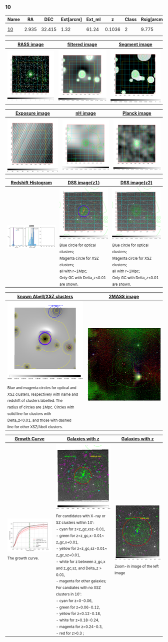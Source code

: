 <div STYLE="page-break-after: always;"></div>

### 10

|Name          |RA          |DEC      | Ext[arcm] | Ext_ml | z    | Class| Rsig[arcmin] | CRsig[c/s] | CR500[c/s] | R500[Mpc] |L500[erg/s]|F500[erg/s/cm^2]| M500[Msun]|Tx[keV]|beta|GC(XSZ,Delta_z<0.01)| GC(OPT,Delta_z<0.01)|GC|alias|
|--------------|------------|------------|---|---|-----------|--------|------|------|----|----|----|----|----|----|----|----|----|----|---|
|[10](script/10.md)     | 2.935       | 32.415       | 1.32    | 61.24   | 0.1036 | 2   | 9.775 |0.447 |0.445 |1.082 |2.266e+44 |8.287e-12 |3.981e+14 |5.188 |0.711 |Tar, |Wen, A, |Tar, A, |k080|

|[RASS image](../image/10/10_img.pdf)|[filtered image](../image/10/10_fil.pdf)|[Segment image](../image/10/10_seg.pdf)|
|-------------------|--------------------|-------------------|
| <img src="../image/10/10_img.png" width="300">  | <img src="../image/10/10_fil.png" width="300">   | <img src="../image/10/10_seg.png" width="300">  |

|[Exposure image](../image/10/10_mex.pdf)| [nH image](../image/10/10_nh.pdf)| [Planck image](../image/10/10_p.pdf)|
|-------------------|--------------------|-------------------|
|<img src="../image/10/10_mex.png" width="300">   | <img src="../image/10/10_nh.png" width="300">    | <img src="../image/10/10_p.png" width="300"> |

|[Redshift Histogram](../image/10/10_zg.pdf) | [DSS image(z1)](../image/10/10_dss_z1.pdf)      |  [DSS image(z2)](../image/10/10_dss_z2.pdf)    |
|-------------------|--------------------|-------------------|
|<img src="../image/10/10_zg.png" width="300"> |<img src="../image/10/10_dss_z1.png" width="300"> <sub><br>Blue circle for optical clusters; <br>Magenta circle for XSZ clusters; <br>all with r=1Mpc; <br>Only GC with Delta_z<0.01 are shown. </sub>| <img src="../image/10/10_dss_z2.png" width="300"><sub><br>Blue circle for optical clusters; <br>Magenta circle for XSZ clusters; <br>all with r=1Mpc; <br>Only GC with Delta_z<0.01 are shown. </sub> |

|[known Abell/XSZ clusters](../image/10/10_m.pdf) | [2MASS image](../image/10/10_2mass.pdf)      |
|-------------------|-------------------|
|<img src=../image/10/10_m.png width="300"> <sub><br>Blue and magenta circles for optical and <br>XSZ clusters, respectively with name and <br>redshift of clusters labelled. The <br>radius of circles are 1Mpc. Circles with <br>solid line for clusters with <br>Delta_z<0.01, and those with dashed <br>line for other XSZ/Abell clusters.        </sub>|<img src="../image/10/10_2mass.png" width="300">  |

|[Growth Curve](../image/10/10_gca_all.png) |[Galaxies with z](../image/10/10_opt_ned.pdf) |[Galaxies with z](../image/10/10_opt_ned_zoom.pdf) |
|-------------------|-------------------|-------------------|
| <img src="../image/10/10_gca_all.png" width="300"> <sub><br>The growth curve.</sub>| <img src=../image/10/10_opt_ned.png width="300"> <br><sub> For candidates with X-ray or SZ clusters within 10': <br> - cyan for z<z_gc,xsz-0.01, <br> - green for z=z_gc,x-0.01~ z_gc,x+0.01, <br> - yellow for z=z_gc,sz-0.01~ z_gc,sz+0.01, <br> - white for z between z_gc,x and z_gc,sz, and Delta_z > 0.01, <br> - magenta for other galaxies; <br>For candiates with no XSZ clusters in 10': <br> - cyan for z=0-0.06, <br> - green for z=0.06-0.12, <br> - yellow for z=0.12-0.18, <br> - white for z=0.18-0.24, <br> - magenta for z=0.24-0.3, <br> - red for z>0.3 ;  </sub>|<img src=../image/10/10_opt_ned_zoom.png width="300">  <br><sub> Zoom-in image of the left image</sub>|




